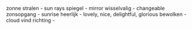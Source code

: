 zonne stralen - sun rays
spiegel - mirror
wisselvalig - changeable
zonsopgang - sunrise
heerlijk - lovely, nice, delightful, glorious
bewolken -  cloud
vind richting - 
